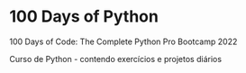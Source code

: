 # 100 Days of Python

100 Days  of Code:  The Complete Python Pro Bootcamp 2022 

Curso de Python - contendo exercícios e projetos diários
